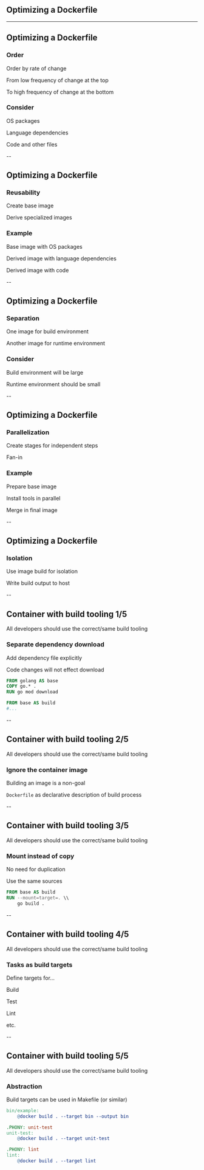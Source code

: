 <!-- .slide: class="center" style="text-align: center; vertical-align: middle" -->

## Optimizing a Dockerfile

---

## Optimizing a Dockerfile

### Order

Order by rate of change

From low frequency of change at the top

To high frequency of change at the bottom

### Consider

OS packages

Language dependencies

Code and other files

--

## Optimizing a Dockerfile

### Reusability

Create base image

Derive specialized images

### Example

Base image with OS packages

Derived image with language dependencies

Derived image with code

--

## Optimizing a Dockerfile

### Separation

One image for build environment

Another image for runtime environment

### Consider

Build environment will be large

Runtime environment should be small

--

## Optimizing a Dockerfile

### Parallelization

Create stages for independent steps

Fan-in

### Example

Prepare base image

Install tools in parallel

Merge in final image

--

## Optimizing a Dockerfile

### Isolation

Use image build for isolation

Write build output to host

--

## Container with build tooling 1/5

All developers should use the correct/same build tooling

### Separate dependency download

Add dependency file explicitly

Code changes will not effect download

```Dockerfile
FROM golang AS base
COPY go.* .
RUN go mod download

FROM base AS build
#...
```

--

## Container with build tooling 2/5

All developers should use the correct/same build tooling

### Ignore the container image

Building an image is a non-goal

`Dockerfile` as declarative description of build process

--

## Container with build tooling 3/5

All developers should use the correct/same build tooling

### Mount instead of copy

No need for duplication

Use the same sources

```Dockerfile
FROM base AS build
RUN --mount=target=. \\
    go build .
```

--

## Container with build tooling 4/5

All developers should use the correct/same build tooling

### Tasks as build targets

Define targets for...

Build

Test

Lint

etc.

--

## Container with build tooling 5/5

All developers should use the correct/same build tooling

### Abstraction

Build targets can be used in Makefile (or similar)

```Makefile
bin/example:
	@docker build . --target bin --output bin

.PHONY: unit-test
unit-test:
	@docker build . --target unit-test

.PHONY: lint
lint:
	@docker build . --target lint
```

